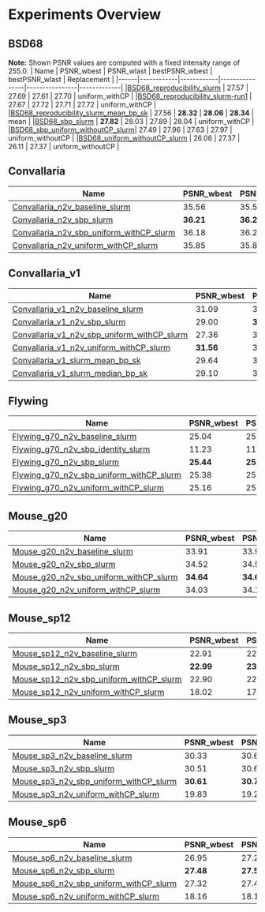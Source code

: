 # Experiments Overview

## BSD68
__Note:__ Shown PSNR values are computed with a fixed intensity range of 255.0.
| Name | PSNR_wbest | PSNR_wlast | bestPSNR_wbest | bestPSNR_wlast | Replacement |
|------|------------|------------|----------------|----------------|-------------|
|[BSD68_reproducibility_slurm](./experiments/BSD68_reproducibility_slurm/results_255_avg.csv)            |   27.57   |   27.69   | 27.61 | 27.70 | uniform_withCP |
|[BSD68_reproducibility_slurm-run1](./experiments/BSD68_reproducibility_slurm-run1/results_255_avg.csv)  |   27.67   |   27.72   | 27.71 | 27.72 | uniform_withCP | 
|[BSD68_reproducibility_slurm_mean_bp_sk](./experiments/BSD68_reproducibility_slurm_mean_bp_sk/results_255_avg.csv) | 27.56 | __28.32__ | __28.06__ | __28.34__ | mean |
|[BSD68_sbp_slurm](./experiments/BSD68_sbp_slurm/results_255_avg.csv)                                    | __27.82__ | 28.03 | 27.89 | 28.04 | uniform_withCP |
|[BSD68_sbp_uniform_withoutCP_slurm](./experiments/BSD68_sbp_uniform_withoutCP_slurm/results_255_avg.csv)|   27.49   |   27.96   | 27.63 | 27.97 | uniform_withoutCP |
|[BSD68_uniform_withoutCP_slurm](./experiments/BSD68_uniform_withoutCP_slurm/results_255_avg.csv)        |   26.06   |   27.37   | 26.11 | 27.37 | uniform_withoutCP |


## Convallaria
| Name | PSNR_wbest | PSNR_wlast | bestPSNR_wbest | bestPSNR_wlast | Replacement |
|------|------------|------------|----------------|----------------|-------------| 
|[Convallaria_n2v_baseline_slurm](./experiments/Convallaria_n2v_baseline_slurm)                    | 35.56 | 35.56 | 35.58 | 35.58 | uniform_withoutCP |
|[Convallaria_n2v_sbp_slurm](./experiments/Convallaria_n2v_sbp_slurm)                              | __36.21__ | __36.29__ | __36.25__ | __36.31__ | uniform_withoutCP |
|[Convallaria_n2v_sbp_uniform_withCP_slurm](./experiments/Convallaria_n2v_sbp_uniform_withCP_slurm)| 36.18 | 36.24 | 36.20 | 36.26 | uniform_withCP |
|[Convallaria_n2v_uniform_withCP_slurm](./experiments/Convallaria_n2v_uniform_withCP_slurm)        | 35.85 | 35.87 | 35.86 | 35.89 | uniform_withCP |


## Convallaria_v1
| Name | PSNR_wbest | PSNR_wlast | bestPSNR_wbest | bestPSNR_wlast | Replacement |
|------|------------|------------|----------------|----------------|-------------| 
|[Convallaria_v1_n2v_baseline_slurm](./experiments/Convallaria_v1_n2v_baseline_slurm)                    | 31.09 | 31.22 | 31.27 | 31.24 | uniform_withoutCP |
|[Convallaria_v1_n2v_sbp_slurm](./experiments/Convallaria_v1_n2v_sbp_slurm)                              | 29.00 | __31.47__ | 30.38 | __31.51__ | uniform_withoutCP |
|[Convallaria_v1_n2v_sbp_uniform_withCP_slurm](./experiments/Convallaria_v1_n2v_sbp_uniform_withCP_slurm)| 27.36 | 31.43 | 29.66 | 31.45 | uniform_withCP |
|[Convallaria_v1_n2v_uniform_withCP_slurm](./experiments/Convallaria_v1_n2v_uniform_withCP_slurm)        | __31.56__ | 31.41 | __31.85__ | 31.43 | uniform_withCP |
|[Convallaria_v1_slurm_mean_bp_sk](./experiments/Convallaria_v1_slurm_mean_bp_sk)                        | 29.64 | 31.42 | 30.38 | 31.48 | mean |
|[Convallaria_v1_slurm_median_bp_sk](./experiments/Convallaria_v1_slurm_median_bp_sk)                    | 29.10 | 31.40 | 30.18 | 31.44 | median |


## Flywing
| Name | PSNR_wbest | PSNR_wlast | bestPSNR_wbest | bestPSNR_wlast | Replacement |
|------|------------|------------|----------------|----------------|-------------|
|[Flywing_g70_n2v_baseline_slurm](./experiments/Flywing_g70_n2v_baseline_slurm)                    | 25.04 | 25.00 | 25.07 | 25.04 | uniform_withoutCP |
|[Flywing_g70_n2v_sbp_identity_slurm](./experiments/Flywing_g70_n2v_sbp_identity_slurm)            | 11.23 | 11.23 | 17.68 | 17.68 | identity |
|[Flywing_g70_n2v_sbp_slurm](./experiments/Flywing_g70_n2v_sbp_slurm)                              | __25.44__ | __25.45__ | __25.47__ | __25.49__ | uniform_withoutCP |
|[Flywing_g70_n2v_sbp_uniform_withCP_slurm](./experiments/Flywing_g70_n2v_sbp_uniform_withCP_slurm)| 25.38 | 25.38 | 25.41 | 25.42 | uniform_withCP |
|[Flywing_g70_n2v_uniform_withCP_slurm](./experiments/Flywing_g70_n2v_uniform_withCP_slurm)        | 25.16 | 25.17 | 25.19 | 25.20 | uniform_withCP |


## Mouse_g20
| Name | PSNR_wbest | PSNR_wlast | bestPSNR_wbest | bestPSNR_wlast | Replacement |
|------|------------|------------|----------------|----------------|-------------|
|[Mouse_g20_n2v_baseline_slurm](./experiments/Mouse_g20_n2v_baseline_slurm)                    | 33.91 | 33.93 | 33.93 | 33.94 | uniform_withoutCP |
|[Mouse_g20_n2v_sbp_slurm](./experiments/Mouse_g20_n2v_sbp_slurm)                              | 34.52 | 34.57 | 34.55 | 34.59 | uniform_withoutCP |
|[Mouse_g20_n2v_sbp_uniform_withCP_slurm](./experiments/Mouse_g20_n2v_sbp_uniform_withCP_slurm)| __34.64__ | __34.63__ | __34.64__ | __34.65__ | uniform_withCP |
|[Mouse_g20_n2v_uniform_withCP_slurm](./experiments/Mouse_g20_n2v_uniform_withCP_slurm)        | 34.03 | 34.11 | 34.06 | 34.12 | uniform_withCP |


## Mouse_sp12
| Name | PSNR_wbest | PSNR_wlast | bestPSNR_wbest | bestPSNR_wlast | Replacement |
|------|------------|------------|----------------|----------------|-------------|
|[Mouse_sp12_n2v_baseline_slurm](./experiments/Mouse_sp12_n2v_baseline_slurm)                    | 22.91 | 22.96 | 33.45 | 33.49 | uniform_withoutCP |
|[Mouse_sp12_n2v_sbp_slurm](./experiments/Mouse_sp12_n2v_sbp_slurm)                              | __22.99__ | __23.07__ | __34.36__ | __34.52__ | uniform_withoutCP |
|[Mouse_sp12_n2v_sbp_uniform_withCP_slurm](./experiments/Mouse_sp12_n2v_sbp_uniform_withCP_slurm)| 22.90 | 22.99 | 34.10 | 34.19 | uniform_withCP |
|[Mouse_sp12_n2v_uniform_withCP_slurm](./experiments/Mouse_sp12_n2v_uniform_withCP_slurm)        | 18.02 | 17.99 | 21.00 | 20.99 | uniform_withCP |


## Mouse_sp3
| Name | PSNR_wbest | PSNR_wlast | bestPSNR_wbest | bestPSNR_wlast | Replacement |
|------|------------|------------|----------------|----------------|-------------|
|[Mouse_sp3_n2v_baseline_slurm](./experiments/Mouse_sp3_n2v_baseline_slurm)                    | 30.33 | 30.60 | 34.94 | 35.17 | uniform_withoutCP |
|[Mouse_sp3_n2v_sbp_slurm](./experiments/Mouse_sp3_n2v_sbp_slurm)                              | 30.51 | 30.66 | 35.63 | __35.91__ | uniform_withoutCP |
|[Mouse_sp3_n2v_sbp_uniform_withCP_slurm](./experiments/Mouse_sp3_n2v_sbp_uniform_withCP_slurm)| __30.61__ | __30.71__ | __35.64__ | 35.74 | uniform_withCP |
|[Mouse_sp3_n2v_uniform_withCP_slurm](./experiments/Mouse_sp3_n2v_uniform_withCP_slurm)        | 19.83 | 19.23 | 21.79 | 21.32 | uniform_withCP |

## Mouse_sp6
| Name | PSNR_wbest | PSNR_wlast | bestPSNR_wbest | bestPSNR_wlast | Replacement |
|------|------------|------------|----------------|----------------|-------------|
|[Mouse_sp6_n2v_baseline_slurm](./experiments/Mouse_sp6_n2v_baseline_slurm)                    | 26.95 | 27.27 | 34.05 | 34.24 | uniform_withoutCP |
|[Mouse_sp6_n2v_sbp_slurm](./experiments/Mouse_sp6_n2v_sbp_slurm)                              | __27.48__ | __27.50__ | __35.43__ | __35.47__ | uniform_withoutCP |
|[Mouse_sp6_n2v_sbp_uniform_withCP_slurm](./experiments/Mouse_sp6_n2v_sbp_uniform_withCP_slurm)| 27.32 | 27.48 | 34.96 | 35.32 | uniform_withCP |
|[Mouse_sp6_n2v_uniform_withCP_slurm](./experiments/Mouse_sp6_n2v_uniform_withCP_slurm)        | 18.16 | 18.13 | 20.76 | 20.69 | uniform_withCP |
